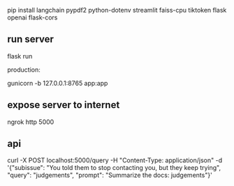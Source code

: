 pip install langchain pypdf2 python-dotenv streamlit faiss-cpu tiktoken flask openai flask-cors

## run server

flask run

production:

gunicorn -b 127.0.0.1:8765 app:app

## expose server to internet

ngrok http 5000

## api

curl -X POST localhost:5000/query -H "Content-Type: application/json" -d '{"subissue": "You told them to stop contacting you, but they keep trying", "query": "judgements", "prompt": "Summarize the docs: judgements"}'
